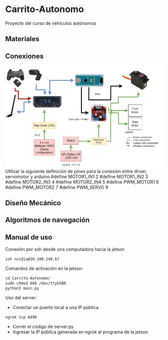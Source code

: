 # Carrito-Autonomo
Proyecto del curso de vehículos autónomos
## Materiales
## Conexiones
![](https://github.com/kio-9/Carrito-Autonomo/blob/main/imagenes/conexiones.jfif)
Utilizar la siguiente definición de pines para la conexión entre driver, servomotor y arduino
#define MOTOR1_IN1 2
#define MOTOR1_IN2 3
#define MOTOR2_IN3 4
#define MOTOR2_IN4 5
#define PWM_MOTOR1 6
#define PWM_MOTOR2 7
#define PWM_SERVO 9
## Diseño Mecánico
## Algoritmos de navegación
## Manual de uso 
Conexión por ssh desde una computadora hacia la jetson
```
ssh nvidia@10.100.248.67
```
Comandos de activación en la jetson:
```
cd Carrito-Autonomo/
sudo chmod 666 /dev/ttyUSB0
python3 main.py
```
Uso del server:
- Conectar un puerto local a una IP pública
```
ngrok tcp 8490
```
- Correr el código de server.py
- Ingresar la IP pública generada en ngrok al programa de la jetson
